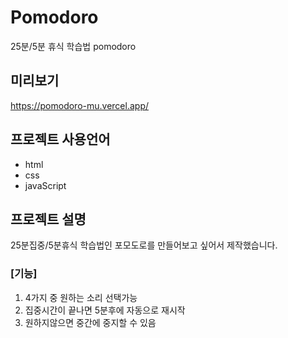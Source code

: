 # Pomodoro
25분/5분 휴식 학습법 pomodoro


## 미리보기
https://pomodoro-mu.vercel.app/

## 프로젝트 사용언어

+ html
+ css
+ javaScript

## 프로젝트 설명

25분집중/5분휴식 학습법인 포모도로를 만들어보고 싶어서 제작했습니다.

### [기능]
1. 4가지 중 원하는 소리 선택가능
2. 집중시간이 끝나면 5분후에 자동으로 재시작
3. 원하지않으면 중간에 중지할 수 있음
